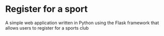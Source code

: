 # Register for a sport
A simple web application written in Python using the Flask framework that allows users to register for a sports club
